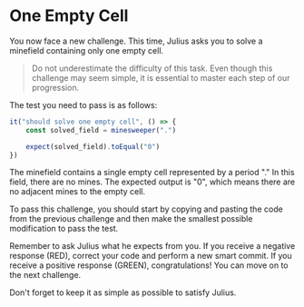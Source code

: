 # One Empty Cell

You now face a new challenge. This time, Julius asks you to solve a minefield containing only one empty cell.

> Do not underestimate the difficulty of this task. Even though this challenge may seem simple, it is essential to master each step of our progression.

The test you need to pass is as follows:

```ts
it("should solve one empty cell", () => {
    const solved_field = minesweeper(".")

    expect(solved_field).toEqual("0")
})
```
The minefield contains a single empty cell represented by a period "."
In this field, there are no mines. The expected output is "0", which means there are no adjacent mines to the empty cell.

To pass this challenge, you should start by copying and pasting the code from the previous challenge and then make the smallest possible modification to pass the test.

Remember to ask Julius what he expects from you. If you receive a negative response (RED), correct your code and perform a new smart commit. If you receive a positive response (GREEN), congratulations! You can move on to the next challenge.

Don't forget to keep it as simple as possible to satisfy Julius.